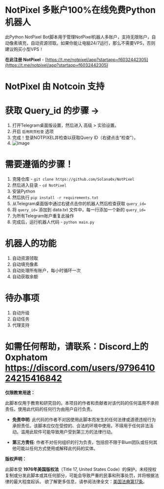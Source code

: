 # NotPixel 多账户100%在线免费Python机器人

此Python NotPixel Bot脚本用于管理NotPixel机器人多账户，支持无限账户，自动像素填充，自动资源领取。如果你能让电脑24/7运行，那么不需要VPS，否则建议购买小型VPS！

**在此注册 NotPixel** - [https://t.me/notpixel/app?startapp=f6032442305](https://t.me/notpixel/app?startapp=f6032442305)

# NotPixel 由 Notcoin 支持

# 获取 Query_id 的步骤 ->

1. 打开Telegram桌面版设置，然后进入 高级 > 实验设置。
2. 开启 `启用网页检查` 选项
3. 完成！登录NOTPIXEL并检查以获取Query ID（右键点击“检查”）。
4. ![image](https://github.com/user-attachments/assets/03ff09a2-227a-4c16-8bca-72617a1c92e6)


# 需要遵循的步骤！

1. 克隆仓库 - `git clone https://github.com/Solana0x/NotPixel`
2. 然后进入目录 - `cd NotPixel`
3. 安装Python
4. 然后执行 `pip install -r requirements.txt`
5. 从Telegram桌面版中通过右键点击你的机器人然后检查获取 `query_id=`
6. 将 `query_id=` 添加到 data.txt 文件中，每一行添加一个新的 `query_id=`
7. 为所有Telegram账户重复此操作
8. 完成后，运行机器人代码 - `python main.py`

# 机器人的功能

1. 自动资源领取
2. 自动填充像素
3. 自动处理所有账户，每小时循环一次
4. 自动获取余额

# 待办事项

1. 自动升级
2. 自动任务
3. 代理支持

# 如需任何帮助，请联系：Discord上的0xphatom https://discord.com/users/979641024215416842

**仅限教育用途：**

此脚本仅用于教育和研究目的。本项目的作者和贡献者对该代码的任何滥用不承担责任。使用此代码的任何行为由用户自行负责。

- **免责申明**: 此代码的作者不对因使用此脚本而发生的任何法律或道德违规行为承担责任。该脚本应仅在受控的、合法的环境中使用，不得用于任何非法活动。滥用此软件可能导致用户受到第三方的法律行动。
  
- **第三方责任**: 作者不对任何组织的行为负责，包括但不限于Blum团队或任何其他可能以任何方式使用或解释此代码的实体。

**版权声明：**

此脚本受 **1976年美国版权法**（Title 17, United States Code）的保护。未经授权复制或分发此脚本或其任何部分，可能会导致严重的民事和刑事处罚，并将根据法律的最大程度起诉。
欲了解更多信息，请参阅法律全文：[美国法典第17条](https://www.copyright.gov/title17/)。
